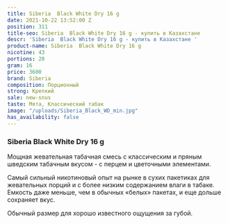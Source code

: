 ```yaml
---
title: Siberia  Black White Dry 16 g
date: 2021-10-22 13:52:00 Z
position: 311
title-seo: Siberia  Black White Dry 16 g - купить в Казахстане
descr: 'Siberia  Black White Dry 16 g - купить в Казахстане '
product-name: Siberia  Black White Dry 16 g
nicotine: 43
portions: 20
gram: 16
price: 3600
brand: Siberia
composition: Порционный
strong: Крепкий
sale: new-snus
taste: Мята, Классический табак
image: "/uploads/Siberia_Black_WD_min.jpg"
has_availability: false
---
```


### Siberia  Black White Dry 16 g

Мощная жевательная табачная смесь с классическим и пряным шведским табачным вкусом - с перцем и цветочными элементами.
 
Самый сильный никотиновый опыт на рынке в сухих пакетиках для жевательных порций и с более низким содержанием влаги в табаке. Емкость даже меньше, чем в обычных «белых» пакетах, и еще дольше сохраняет вкус.
 
Обычный размер для хорошо известного ощущения за губой.